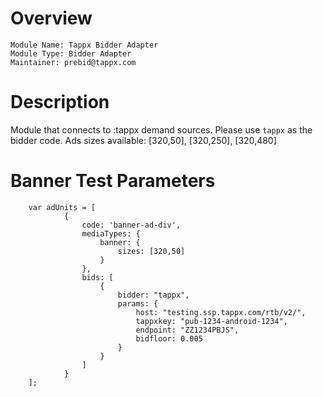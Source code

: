 # Overview
```
Module Name: Tappx Bidder Adapter
Module Type: Bidder Adapter
Maintainer: prebid@tappx.com
```

# Description
Module that connects to :tappx demand sources.
Please use ```tappx``` as the bidder code.
Ads sizes available: [320,50], [320,250], [320,480]

# Banner Test Parameters
```
    var adUnits = [
            {
                code: 'banner-ad-div',
                mediaTypes: {
                    banner: {
                        sizes: [320,50]
                    }
                },
                bids: [
                    {
                        bidder: "tappx",
                        params: {
                            host: "testing.ssp.tappx.com/rtb/v2/",
                            tappxkey: "pub-1234-android-1234",
                            endpoint: "ZZ1234PBJS",
                            bidfloor: 0.005
                        }
                    }
                ]
            }
    ];
```
